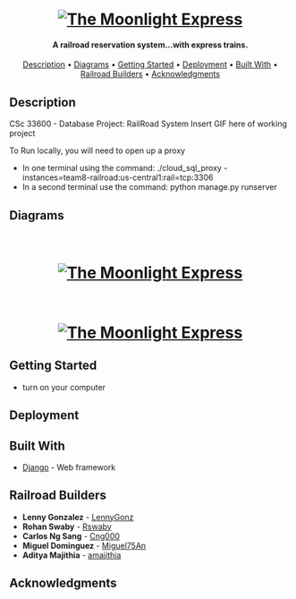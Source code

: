 <h1 align="center">
  <br>
  <a href="websitehere"><img src="https://raw.githubusercontent.com/Miguel75An/The-Moon-Light-Express/master/pic/MoonLightExpressPic.png" alt="The Moonlight Express"></a>
</h1>

<h4 align="center">A railroad reservation system...with express trains.</h4>

<p align="center">
  <a href="#description">Description</a> •
  <a href="#diagrams">Diagrams</a> •
  <a href="#getting-started">Getting Started</a> •
  <a href="#deployment">Deployment</a> •
  <a href="#built-with">Built With</a> •
  <a href="#railroad-builders">Railroad Builders</a> •
  <a href="#acknowledgments">Acknowledgments</a>
</p>

## Description
CSc 33600 - Database Project: RailRoad System
Insert GIF here of working project

To  Run locally, you will need to open up a proxy 
* In one terminal using the command: ./cloud_sql_proxy -instances=team8-railroad:us-central1:rail=tcp:3306
* In a second terminal use the command: python manage.py runserver

## Diagrams
<h1 align="center">
  <br>
  <a href="websitehere"><img src="https://raw.githubusercontent.com/Miguel75An/The-Moon-Light-Express/master/pic/ER%20Diagram%20Improved%20Team8.png" alt="The Moonlight Express"></a>
</h1>

<h1 align="center">
  <br>
  <a href="websitehere"><img src="https://raw.githubusercontent.com/Miguel75An/The-Moon-Light-Express/master/pic/Flow%20Chart%20Team8.png" alt="The Moonlight Express"></a>
</h1>

## Getting Started

* turn on your computer

## Deployment

## Built With

* [Django](https://www.djangoproject.com/) - Web framework 

## Railroad Builders

* **Lenny Gonzalez** - [LennyGonz](https://github.com/LennyGonz)
* **Rohan Swaby** - [Rswaby](https://github.com/Rswaby)
* **Carlos Ng Sang** - [Cng000](https://github.com/Cng000)
* **Miguel Dominguez** - [Miguel75An](https://github.com/Miguel75An)
* **Aditya Majithia** - [amajithia](https://github.com/amajithia)

## Acknowledgments















